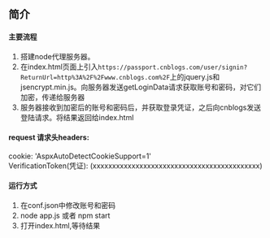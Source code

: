 ## 简介
#### 主要流程
1. 搭建node代理服务器。  
2. 在index.html页面上引入`https://passport.cnblogs.com/user/signin?ReturnUrl=http%3A%2F%2Fwww.cnblogs.com%2F`上的jquery.js和jsencrypt.min.js。向服务器发送getLoginData请求获取账号和密码，对它们加密，传递给服务器  
3. 服务器接收到加密后的账号和密码后，并获取登录凭证，之后向cnblogs发送登陆请求。将结果返回给index.html

#### request 请求头headers:  
cookie: 'AspxAutoDetectCookieSupport=1'  
VerificationToken(凭证): (xxxxxxxxxxxxxxxxxxxxxxxxxxxxxxxxxxxxxxxxxxx)  

#### 运行方式
1. 在conf.json中修改账号和密码    
2. node app.js 或者 npm start    
3. 打开index.html,等待结果  

